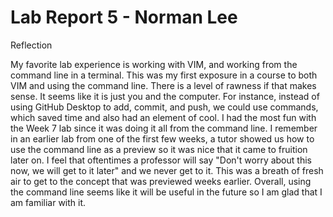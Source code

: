 # Lab Report 5 - Norman Lee

Reflection

My favorite lab experience is working with VIM, and working from the command line in a terminal. This was my first exposure in a course to both VIM and using the command line. There is a level of rawness if that makes sense. It seems like it is just you and the computer. For instance, instead of using GitHub Desktop to add, commit, and push, we could use commands, which saved time and also had an element of cool. I had the most fun with the Week 7 lab since it was doing it all from the command line. I remember in an earlier lab from one of the first few weeks, a tutor showed us how to use the command line as a preview so it was nice that it came to fruition later on. I feel that oftentimes a professor will say "Don't worry about this now, we will get to it later" and we never get to it. This was a breath of fresh air to get to the concept that was previewed weeks earlier. Overall, using the command line seems like it will be useful in the future so I am glad that I am familiar with it.
